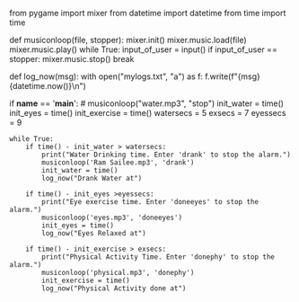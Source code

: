 
from pygame import mixer
from datetime import datetime
from time import time

def musiconloop(file, stopper):
    mixer.init()
    mixer.music.load(file)
    mixer.music.play()
    while True:
        input_of_user = input()
        if input_of_user == stopper:
            mixer.music.stop()
            break

def log_now(msg):
    with open("mylogs.txt", "a") as f:
        f.write(f"{msg} {datetime.now()}\n")

if __name__ == '__main__':
    # musiconloop("water.mp3", "stop")
    init_water = time()
    init_eyes = time()
    init_exercise = time()
    watersecs = 5
    exsecs = 7
    eyessecs = 9

    while True:
        if time() - init_water > watersecs:
            print("Water Drinking time. Enter 'drank' to stop the alarm.")
            musiconloop('Ram Sailee.mp3', 'drank')
            init_water = time()
            log_now("Drank Water at")

        if time() - init_eyes >eyessecs:
            print("Eye exercise time. Enter 'doneeyes' to stop the alarm.")
            musiconloop('eyes.mp3', 'doneeyes')
            init_eyes = time()
            log_now("Eyes Relaxed at")

        if time() - init_exercise > exsecs:
            print("Physical Activity Time. Enter 'donephy' to stop the alarm.")
            musiconloop('physical.mp3', 'donephy')
            init_exercise = time()
            log_now("Physical Activity done at")
